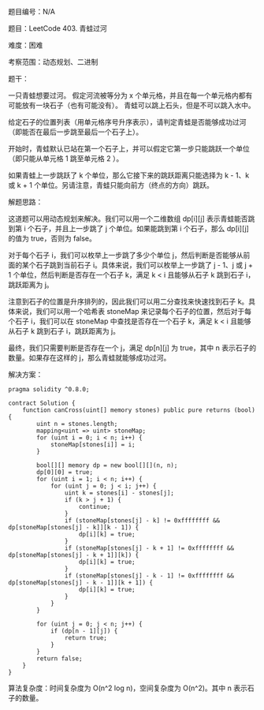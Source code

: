 题目编号：N/A

题目：LeetCode 403. 青蛙过河

难度：困难

考察范围：动态规划、二进制

题干：

一只青蛙想要过河。 假定河流被等分为 x 个单元格，并且在每一个单元格内都有可能放有一块石子（也有可能没有）。 青蛙可以跳上石头，但是不可以跳入水中。

给定石子的位置列表（用单元格序号升序表示），请判定青蛙是否能够成功过河（即能否在最后一步跳至最后一个石子上）。

开始时，青蛙默认已站在第一个石子上，并可以假定它第一步只能跳跃一个单位（即只能从单元格 1 跳至单元格 2 ）。

如果青蛙上一步跳跃了 k 个单位，那么它接下来的跳跃距离只能选择为 k - 1、k 或 k + 1 个单位。另请注意，青蛙只能向前方（终点的方向）跳跃。

解题思路：

这道题可以用动态规划来解决。我们可以用一个二维数组 dp[i][j] 表示青蛙能否跳到第 i 个石子，并且上一步跳了 j 个单位。如果能跳到第 i 个石子，那么 dp[i][j] 的值为 true，否则为 false。

对于每个石子 i，我们可以枚举上一步跳了多少个单位 j，然后判断是否能够从前面的某个石子跳到当前石子 i。具体来说，我们可以枚举上一步跳了 j - 1、j 或 j + 1 个单位，然后判断是否存在一个石子 k，满足 k < i 且能够从石子 k 跳到石子 i，跳跃距离为 j。

注意到石子的位置是升序排列的，因此我们可以用二分查找来快速找到石子 k。具体来说，我们可以用一个哈希表 stoneMap 来记录每个石子的位置，然后对于每个石子 i，我们可以在 stoneMap 中查找是否存在一个石子 k，满足 k < i 且能够从石子 k 跳到石子 i，跳跃距离为 j。

最终，我们只需要判断是否存在一个 j，满足 dp[n][j] 为 true，其中 n 表示石子的数量。如果存在这样的 j，那么青蛙就能够成功过河。

解决方案：

```
pragma solidity ^0.8.0;

contract Solution {
    function canCross(uint[] memory stones) public pure returns (bool) {
        uint n = stones.length;
        mapping<uint => uint> stoneMap;
        for (uint i = 0; i < n; i++) {
            stoneMap[stones[i]] = i;
        }

        bool[][] memory dp = new bool[][](n, n);
        dp[0][0] = true;
        for (uint i = 1; i < n; i++) {
            for (uint j = 0; j < i; j++) {
                uint k = stones[i] - stones[j];
                if (k > j + 1) {
                    continue;
                }
                if (stoneMap[stones[j] - k] != 0xffffffff && dp[stoneMap[stones[j] - k]][k - 1]) {
                    dp[i][k] = true;
                }
                if (stoneMap[stones[j] - k + 1] != 0xffffffff && dp[stoneMap[stones[j] - k + 1]][k]) {
                    dp[i][k] = true;
                }
                if (stoneMap[stones[j] - k - 1] != 0xffffffff && dp[stoneMap[stones[j] - k - 1]][k + 1]) {
                    dp[i][k] = true;
                }
            }
        }

        for (uint j = 0; j < n; j++) {
            if (dp[n - 1][j]) {
                return true;
            }
        }
        return false;
    }
}
```

算法复杂度：时间复杂度为 O(n^2 log n)，空间复杂度为 O(n^2)。其中 n 表示石子的数量。